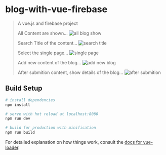 # blog-with-vue-firebase

> A vue.js and firebase project
> 
> All Content are shown...
![all blog show](https://user-images.githubusercontent.com/26215062/45466704-59a9fa00-b73d-11e8-9eb8-1852aa9ec533.jpg)
>
>Search Title of the content...
![search title](https://user-images.githubusercontent.com/26215062/45466705-59a9fa00-b73d-11e8-84f2-19973822cd4c.jpg)
>
>Select the single page...
![single page](https://user-images.githubusercontent.com/26215062/45466706-5a429080-b73d-11e8-8e4b-6755df0cf3b8.jpg)
>
>Add new content of the blog...
![add new blog](https://user-images.githubusercontent.com/26215062/45466702-59116380-b73d-11e8-87d3-5d62f100ad00.jpg)
>
>After submition content, show details of the blog...
![after submition](https://user-images.githubusercontent.com/26215062/45466703-59116380-b73d-11e8-833c-6654647640b8.jpg)

## Build Setup

``` bash
# install dependencies
npm install

# serve with hot reload at localhost:8080
npm run dev

# build for production with minification
npm run build
```

For detailed explanation on how things work, consult the [docs for vue-loader](http://vuejs.github.io/vue-loader).
